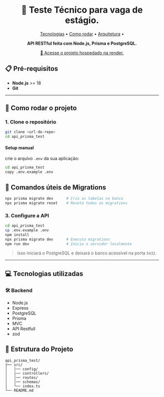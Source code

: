 
<h1 align="center" style="font-weight: bold;">📝 Teste Técnico para vaga de estágio.</h1>  

<p align="center">  
  <a href="#tech">Tecnologias</a> •   
  <a href="#start">Como rodar</a> •   
  <a href="#structure">Arquitetura</a> •  
</p>  

<p align="center"><b>API RESTful feita com Node.js, Prisma e PostgreSQL.</b></p>


<p align="center">     
  <a href="#">📱 Acesse o projeto hospedado na render.</a> 
</p>


## 📋 Pré-requisitos

* **Node.js** >= 18
* **Git**

---

## 🚀 Como rodar o projeto <a id="start"></a>

### 1. Clone o repositório

```bash
git clone <url-do-repo>
cd api_prisma_test
```

#### Setup manual
crie o arquivo `.env` da sua aplicação:
```bash
cd api_prisma_test
copy .env.example .env
```

## 📝 Comandos úteis de Migrations

```bash
npx prisma migrate dev      # Cria as tabelas no banco
npx prisma migrate reset    # Reseta todas as migrations
```

### 3. Configure a API

```bash
cd api_prisma_test
cp .env.example .env
npm install
npx prisma migrate dev      # Executa migrations
npm run dev                 # Inicia o servidor localmente
```

> Isso iniciará o PostgreSQL e deixará o banco acessível na porta `5432`.

---

## 💻 Tecnologias utilizadas <a id="tech"></a>

### 🛠️ Backend

* Node.js
* Express
* PostgreSQL
* Prisma
* MVC
* API Restfull
* zod


## 📁 Estrutura do Projeto <a id="structure"></a>

```
api_prisma_test/
├── src/
│   |── config/
│   |── controllers/
│   │── routes/ 
│   │── schemas/ 
│   └── index.ts
└── README.md
```



